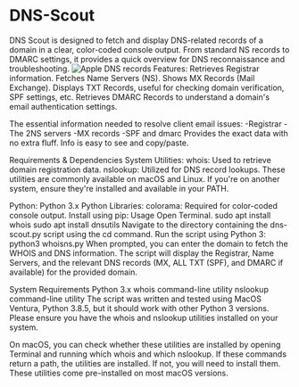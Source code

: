 # DNS-Scout

DNS Scout is designed to fetch and display DNS-related records of a domain in a clear, color-coded console output.
From standard NS records to DMARC settings, it provides a quick overview for DNS reconnaissance and troubleshooting.
![Apple DNS records](apple-dns.png)
Features:
Retrieves Registrar information.
Fetches Name Servers (NS).
Shows MX Records (Mail Exchange).
Displays TXT Records, useful for checking domain verification, SPF settings, etc.
Retrieves DMARC Records to understand a domain's email authentication settings.

The essential information needed to resolve client email issues:
-Registrar
-The 2NS servers
-MX records
-SPF and dmarc
Provides the exact data with no extra fluff.
Info is easy to see and copy/paste.

Requirements & Dependencies
System Utilities:
whois: Used to retrieve domain registration data.
nslookup: Utilized for DNS record lookups.
These utilities are commonly available on macOS and Linux. If you're on another system, ensure they're installed and available in your PATH.

Python:
Python 3.x
Python Libraries:
colorama: Required for color-coded console output. Install using pip:
Usage
Open Terminal.
sudo apt install whois
sudo apt install dnsutils
Navigate to the directory containing the dns-scout.py script using the cd command.
Run the script using Python 3: python3 whoisns.py
When prompted, you can enter the domain to fetch the WHOIS and DNS information.
The script will display the Registrar, Name Servers, and the relevant DNS records (MX, ALL TXT (SPF), and DMARC if available) for the provided domain.


System Requirements
Python 3.x
whois command-line utility
nslookup command-line utility
The script was written and tested using MacOS Ventura, Python 3.8.5, but it should work with other Python 3 versions. Please ensure you have the whois and nslookup utilities installed on your system.

On macOS, you can check whether these utilities are installed by opening Terminal and running which whois and which nslookup. If these commands return a path, the utilities are installed. If not, you will need to install them. These utilities come pre-installed on most macOS versions.

